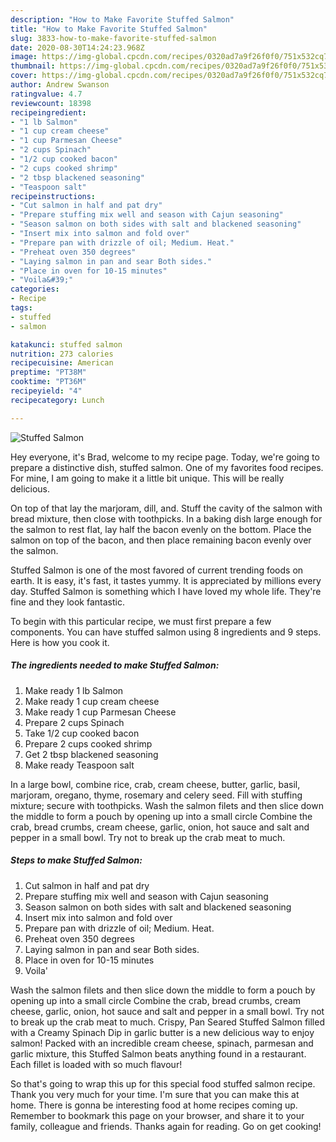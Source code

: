 ```yaml
---
description: "How to Make Favorite Stuffed Salmon"
title: "How to Make Favorite Stuffed Salmon"
slug: 3833-how-to-make-favorite-stuffed-salmon
date: 2020-08-30T14:24:23.968Z
image: https://img-global.cpcdn.com/recipes/0320ad7a9f26f0f0/751x532cq70/stuffed-salmon-recipe-main-photo.jpg
thumbnail: https://img-global.cpcdn.com/recipes/0320ad7a9f26f0f0/751x532cq70/stuffed-salmon-recipe-main-photo.jpg
cover: https://img-global.cpcdn.com/recipes/0320ad7a9f26f0f0/751x532cq70/stuffed-salmon-recipe-main-photo.jpg
author: Andrew Swanson
ratingvalue: 4.7
reviewcount: 18398
recipeingredient:
- "1 lb Salmon"
- "1 cup cream cheese"
- "1 cup Parmesan Cheese"
- "2 cups Spinach"
- "1/2 cup cooked bacon"
- "2 cups cooked shrimp"
- "2 tbsp blackened seasoning"
- "Teaspoon salt"
recipeinstructions:
- "Cut salmon in half and pat dry"
- "Prepare stuffing mix well and season with Cajun seasoning"
- "Season salmon on both sides with salt and blackened seasoning"
- "Insert mix into salmon and fold over"
- "Prepare pan with drizzle of oil; Medium. Heat."
- "Preheat oven 350 degrees"
- "Laying salmon in pan and sear Both sides."
- "Place in oven for 10-15 minutes"
- "Voila&#39;"
categories:
- Recipe
tags:
- stuffed
- salmon

katakunci: stuffed salmon 
nutrition: 273 calories
recipecuisine: American
preptime: "PT38M"
cooktime: "PT36M"
recipeyield: "4"
recipecategory: Lunch

---
```



![Stuffed Salmon](https://img-global.cpcdn.com/recipes/0320ad7a9f26f0f0/751x532cq70/stuffed-salmon-recipe-main-photo.jpg)

Hey everyone, it's Brad, welcome to my recipe page. Today, we're going to prepare a distinctive dish, stuffed salmon. One of my favorites food recipes. For mine, I am going to make it a little bit unique. This will be really delicious.

On top of that lay the marjoram, dill, and. Stuff the cavity of the salmon with bread mixture, then close with toothpicks. In a baking dish large enough for the salmon to rest flat, lay half the bacon evenly on the bottom. Place the salmon on top of the bacon, and then place remaining bacon evenly over the salmon.

Stuffed Salmon is one of the most favored of current trending foods on earth. It is easy, it's fast, it tastes yummy. It is appreciated by millions every day. Stuffed Salmon is something which I have loved my whole life. They're fine and they look fantastic.


To begin with this particular recipe, we must first prepare a few components. You can have stuffed salmon using 8 ingredients and 9 steps. Here is how you cook it.

<!--inarticleads1-->

##### The ingredients needed to make Stuffed Salmon:

1. Make ready 1 lb Salmon
1. Make ready 1 cup cream cheese
1. Make ready 1 cup Parmesan Cheese
1. Prepare 2 cups Spinach
1. Take 1/2 cup cooked bacon
1. Prepare 2 cups cooked shrimp
1. Get 2 tbsp blackened seasoning
1. Make ready Teaspoon salt


In a large bowl, combine rice, crab, cream cheese, butter, garlic, basil, marjoram, oregano, thyme, rosemary and celery seed. Fill with stuffing mixture; secure with toothpicks. Wash the salmon filets and then slice down the middle to form a pouch by opening up into a small circle Combine the crab, bread crumbs, cream cheese, garlic, onion, hot sauce and salt and pepper in a small bowl. Try not to break up the crab meat to much. 

<!--inarticleads2-->

##### Steps to make Stuffed Salmon:

1. Cut salmon in half and pat dry
1. Prepare stuffing mix well and season with Cajun seasoning
1. Season salmon on both sides with salt and blackened seasoning
1. Insert mix into salmon and fold over
1. Prepare pan with drizzle of oil; Medium. Heat.
1. Preheat oven 350 degrees
1. Laying salmon in pan and sear Both sides.
1. Place in oven for 10-15 minutes
1. Voila&#39;


Wash the salmon filets and then slice down the middle to form a pouch by opening up into a small circle Combine the crab, bread crumbs, cream cheese, garlic, onion, hot sauce and salt and pepper in a small bowl. Try not to break up the crab meat to much. Crispy, Pan Seared Stuffed Salmon filled with a Creamy Spinach Dip in garlic butter is a new delicious way to enjoy salmon! Packed with an incredible cream cheese, spinach, parmesan and garlic mixture, this Stuffed Salmon beats anything found in a restaurant. Each fillet is loaded with so much flavour! 

So that's going to wrap this up for this special food stuffed salmon recipe. Thank you very much for your time. I'm sure that you can make this at home. There is gonna be interesting food at home recipes coming up. Remember to bookmark this page on your browser, and share it to your family, colleague and friends. Thanks again for reading. Go on get cooking!
